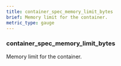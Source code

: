 ```yaml
---
title: container_spec_memory_limit_bytes
brief: Memory limit for the container.
metric_type: gauge
---
```

### container_spec_memory_limit_bytes

Memory limit for the container.